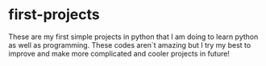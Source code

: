 # first-projects
These are my first simple projects in python that I am doing to learn python as well as programming.
These codes aren`t amazing but I try my best to improve and make more complicated and cooler projects in future!
